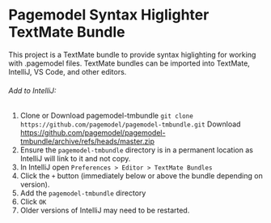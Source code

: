 # Pagemodel Syntax Higlighter TextMate Bundle
This project is a TextMate bundle to provide syntax higlighting for working with .pagemodel files.
TextMate bundles can be imported into TextMate, IntelliJ, VS Code, and other editors.

###### Add to IntelliJ:
1. Clone or Download pagemodel-tmbundle
  `git clone https://github.com/pagemodel/pagemodel-tmbundle.git`
  Download https://github.com/pagemodel/pagemodel-tmbundle/archive/refs/heads/master.zip
2. Ensure the `pagemodel-tmbundle` directory is in a permanent location as IntelliJ will link to it and not copy.
2. In IntelliJ open `Preferences > Editor > TextMate Bundles`
3. Click the `+` button (immediately below or above the bundle depending on version).
4. Add the `pagemodel-tmbundle` directory
5. Click `OK`
6. Older versions of IntelliJ may need to be restarted.
